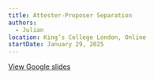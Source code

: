 ```yaml
---
title: Attester-Proposer Separation
authors:
  - Julian
location: King’s College London, Online
startDate: January 29, 2025
---
```


[View Google slides](https://docs.google.com/presentation/d/1C4Iykpf-zNqCE1TyWxDzzw_A7n52GaUJz01Hw5v-NPo/edit?usp=sharing)
